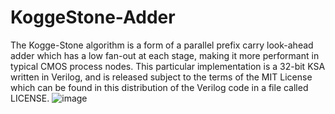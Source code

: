 # KoggeStone-Adder
The Kogge-Stone algorithm is a form of a parallel prefix carry look-ahead adder which has a low fan-out at each stage, making it more performant in typical CMOS process nodes. This particular implementation is a 32-bit KSA written in Verilog, and is released subject to the terms of the MIT License which can be found in this distribution of the Verilog code in a file called LICENSE.
![image](https://github.com/salzhang/KoggeStone-Adder/assets/157662799/f4595ff7-d104-4c6b-a133-79d54b91e671)    

